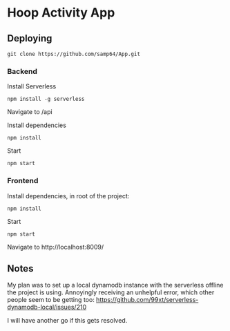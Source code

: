 # Hoop Activity App


## Deploying

```
git clone https://github.com/samp64/App.git
```

### Backend

Install Serverless

```
npm install -g serverless
```

Navigate to /api

Install dependencies

```
npm install 
```

Start
```
npm start 
```

### Frontend

Install dependencies, in root of the project:
```
npm install
```

Start
```
npm start 
```


Navigate to http://localhost:8009/

## Notes

My plan was to set up a local dynamodb instance with the serverless offline the project is using.
Annoyingly receiving an unhelpful error, which other people seem to be getting too: https://github.com/99xt/serverless-dynamodb-local/issues/210

I will have another go if this gets resolved.
